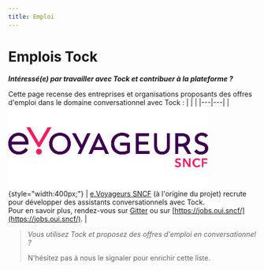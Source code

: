 ```yaml
---
title: Emploi
---
```


# Emplois Tock

***Intéressé(e) par travailler avec Tock et contribuer à la plateforme ?***

Cette page recense des entreprises et organisations proposants des offres d'emploi
dans le domaine conversationnel avec Tock :
|   |   |
|---|---|
| ![logo E.SNCF](../img/sncf.png "E.SNCF"){style="width:400px;"} | [e.Voyageurs SNCF](https://www.sncf.com/fr/groupe/newsroom/e-voyageurs-sncf) (à l'origine du projet) recrute pour développer des assistants conversationnels avec Tock.<br/> Pour en savoir plus, rendez-vous sur [Gitter](https://gitter.im/tockchat/Lobby) ou sur [https://jobs.oui.sncf/](https://jobs.oui.sncf/). |

 
> _Vous utilisez Tock et proposez des offres d'emploi en conversationnel ?_
>
> N'hésitez pas à nous le signaler pour enrichir cette liste.